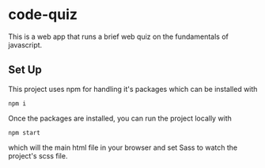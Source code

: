 # code-quiz
This is a web app that runs a brief web quiz on the fundamentals of javascript. 

## Set Up

This project uses npm for handling it's packages which can be installed with 

`npm i`

Once the packages are installed, you can run the project locally with

`npm start`

which will the main html file in your browser and set Sass to watch the project's scss file.



